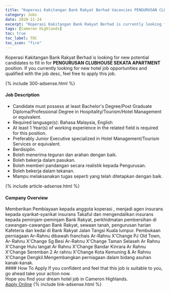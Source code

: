 ```yaml
---
title: "Koperasi Kakitangan Bank Rakyat Berhad Vacancies PENGURUSAN CLUBHOUSE SEKATA APARTMENT" 
category: Jobs 
date: 2020-11-24 
excerpt: "Koperasi Kakitangan Bank Rakyat Berhad is currently looking for suitable person to fill in the PENGURUSAN CLUBHOUSE SEKATA APARTMENT which positioned at Cameron Highlands" 
tags: [Cameron Highlands] 
toc: true 
toc_label: TOC 
toc_icon: "fire" 
--- 
```


<p>Koperasi Kakitangan Bank Rakyat Berhad is looking for new potential candidates to fill in for <b>PENGURUSAN CLUBHOUSE SEKATA APARTMENT</b> position. If you currently looking for new hotel job opportunities and qualified with the job desc, feel free to apply this job.
</p>{% include 300-adsense.html %} 
<div><div><div><h4>Job Description</h4></div></div><div><div><span><div><ul><li>Candidate must possess at least Bachelor's Degree/Post Graduate Diploma/Professional Degree in Hospitality/Tourism/Hotel Management or equivalent.</li><li>Required language(s):&#160;Bahasa Malaysia, English</li><li>At least 1&#160;Year(s) of working experience in the related field is required for this position.</li><li>Preferably Junior Executive specialized in Hotel Management/Tourism Services or equivalent.</li><li>Berdisiplin.</li><li>Boleh menerima teguran dan arahan dengan baik.</li><li>Boleh bekerja dalam pasukan.</li><li>Boleh memberi pandangan secara realistik kepada Pengurusan.</li><li>Boleh bekerja dalam tekanan.</li><li>Mampu melaksanakan tugas seperti yang telah ditetapkan dengan baik.</li></ul></div></span></div></div></div> 
{% include article-adsense.html %} 
<div><div><div><h4>Company Overview</h4></div></div><div><div><span><div><div>Memberikan Pembiayaan kepada anggota koperasi , menjadi agen insurans kepada syarikat-syarikat insurans Takaful dan mengendalikan insurans kepada peminjam-peminjam Bank Rakyat, perkhidmatan pembersihan di cawangan-cawangan Bank Rakyat, sewaan tanah, pengurusan harian Kafeteria dan kedai di Bank Rakyat Jalan Tangsi Kuala lumpur. Pembukaan perniagaan Ar-Rahnu dibawah franchais Ar-Rahnu X'Change PJ Old Town, Ar-Rahnu X'Change Sg Besi Ar-Rahnu X'Change Taman Selaseh Ar Rahnu X'Change Hulu langat Ar Rahnu X'Change Bandar Kinrara Ar Rahnu X'Change Seremban 2 Ar rahnu X'Change Kota Kemuning &amp; Ar Rahnu X'Change Dengkil.Mengembangkan perniagaan dalam bidang asuhan kanak-kanak.</div></div></span></div></div></div> 
#### How To Apply 
If you confident and feel that this job is suitable to you, go ahead take your action now. <br/> 
Hope you find your dream hotel job in Cameron Highlands. <br/> 
<a href="https://www.jobstreet.com.my/en/job/pengurusan-clubhouse-sekata-apartment-4425511?jobId=jobstreet-my-job-4425511&sectionRank=4&token=0~291706cb-3b70-4dd0-a248-e83faafa4cc5&fr=SRP%20View%20In%20New%20Ta" class="btn btn--info" target="_blank" rel="nofollow noopenner">Apply Online</a> 
{% include link-adsense.html %} 